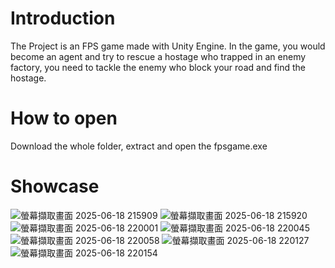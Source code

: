 # Introduction
The Project is an FPS game made with Unity Engine.
In the game, you would become an agent and try to rescue a hostage who trapped in an enemy factory, you need to tackle the enemy who block your road and find the hostage.

# How to open
Download the whole folder, extract and open the fpsgame.exe

# Showcase
![螢幕擷取畫面 2025-06-18 215909](https://github.com/user-attachments/assets/d6006530-3b38-470c-b694-7b08b0a387d4)
![螢幕擷取畫面 2025-06-18 215920](https://github.com/user-attachments/assets/ff83f88a-e781-42bd-8db6-f8361c8b465e)
![螢幕擷取畫面 2025-06-18 220001](https://github.com/user-attachments/assets/873b1f25-af15-4b59-89f5-9cc620651041)
![螢幕擷取畫面 2025-06-18 220045](https://github.com/user-attachments/assets/6648aa5e-f775-4020-bf28-39e2a3a48da6)
![螢幕擷取畫面 2025-06-18 220058](https://github.com/user-attachments/assets/2368e105-8b74-415f-8d96-34d8ade8b219)
![螢幕擷取畫面 2025-06-18 220127](https://github.com/user-attachments/assets/d59cb2bb-70ab-436a-9015-426974a09a7c)
![螢幕擷取畫面 2025-06-18 220154](https://github.com/user-attachments/assets/fe1c5ee7-cae2-4d53-a610-2c0b9c1041ad)



